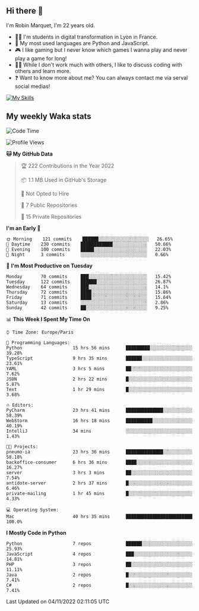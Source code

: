 ## Hi there 👋

I'm Robin Marquet, I'm 22 years old.

- 👨‍💻 I'm students in digital transformation in Lyon in France.
- 🌱 My most used languages are Python and JavaScript.
- 🎮 I like gaming but I never know which games I wanna play and never play a game for long!
- 👯‍♀️ While I don't work much with others, I like to discuss coding with others and learn more.
- ❓ Want to know more about me? You can always contact me via serval social medias!

[![My Skills](https://skillicons.dev/icons?i=js,html,css,docker,express,figma,firebase,graphql,mongodb,mysql,nodejs,py,react,ts,vue)](https://skillicons.dev)

## My weekly Waka stats

<!--START_SECTION:waka-->
![Code Time](http://img.shields.io/badge/Code%20Time-2%2C773%20hrs%2018%20mins-blue)

![Profile Views](http://img.shields.io/badge/Profile%20Views-1-blue)

**🐱 My GitHub Data** 

> 🏆 222 Contributions in the Year 2022
 > 
> 📦 1.1 MB Used in GitHub's Storage 
 > 
> 🚫 Not Opted to Hire
 > 
> 📜 7 Public Repositories 
 > 
> 🔑 15 Private Repositories  
 > 
**I'm an Early 🐤** 

```text
🌞 Morning    121 commits    ██████░░░░░░░░░░░░░░░░░░░   26.65% 
🌆 Daytime    230 commits    ████████████░░░░░░░░░░░░░   50.66% 
🌃 Evening    100 commits    █████░░░░░░░░░░░░░░░░░░░░   22.03% 
🌙 Night      3 commits      ░░░░░░░░░░░░░░░░░░░░░░░░░   0.66%

```
📅 **I'm Most Productive on Tuesday** 

```text
Monday       70 commits     ███░░░░░░░░░░░░░░░░░░░░░░   15.42% 
Tuesday      122 commits    ██████░░░░░░░░░░░░░░░░░░░   26.87% 
Wednesday    64 commits     ███░░░░░░░░░░░░░░░░░░░░░░   14.1% 
Thursday     72 commits     ████░░░░░░░░░░░░░░░░░░░░░   15.86% 
Friday       71 commits     ████░░░░░░░░░░░░░░░░░░░░░   15.64% 
Saturday     13 commits     ░░░░░░░░░░░░░░░░░░░░░░░░░   2.86% 
Sunday       42 commits     ██░░░░░░░░░░░░░░░░░░░░░░░   9.25%

```


📊 **This Week I Spent My Time On** 

```text
⌚︎ Time Zone: Europe/Paris

💬 Programming Languages: 
Python                   15 hrs 56 mins      █████████░░░░░░░░░░░░░░░░   39.28% 
TypeScript               9 hrs 35 mins       ██████░░░░░░░░░░░░░░░░░░░   23.61% 
YAML                     3 hrs 5 mins        ██░░░░░░░░░░░░░░░░░░░░░░░   7.62% 
JSON                     2 hrs 22 mins       █░░░░░░░░░░░░░░░░░░░░░░░░   5.87% 
Text                     1 hr 29 mins        █░░░░░░░░░░░░░░░░░░░░░░░░   3.68%

🔥 Editors: 
PyCharm                  23 hrs 41 mins      ██████████████░░░░░░░░░░░   58.39% 
WebStorm                 16 hrs 18 mins      ██████████░░░░░░░░░░░░░░░   40.19% 
IntelliJ                 34 mins             ░░░░░░░░░░░░░░░░░░░░░░░░░   1.43%

🐱‍💻 Projects: 
pneumo-ia                23 hrs 36 mins      ██████████████░░░░░░░░░░░   58.18% 
backoffice-consumer      6 hrs 36 mins       ████░░░░░░░░░░░░░░░░░░░░░   16.27% 
server                   3 hrs 3 mins        ██░░░░░░░░░░░░░░░░░░░░░░░   7.54% 
antidote-server          2 hrs 37 mins       █░░░░░░░░░░░░░░░░░░░░░░░░   6.46% 
private-mailing          1 hr 45 mins        █░░░░░░░░░░░░░░░░░░░░░░░░   4.33%

💻 Operating System: 
Mac                      40 hrs 35 mins      █████████████████████████   100.0%

```

**I Mostly Code in Python** 

```text
Python                   7 repos             ██████░░░░░░░░░░░░░░░░░░░   25.93% 
JavaScript               4 repos             ███░░░░░░░░░░░░░░░░░░░░░░   14.81% 
PHP                      3 repos             ██░░░░░░░░░░░░░░░░░░░░░░░   11.11% 
Java                     2 repos             █░░░░░░░░░░░░░░░░░░░░░░░░   7.41% 
C#                       2 repos             █░░░░░░░░░░░░░░░░░░░░░░░░   7.41%

```



 Last Updated on 04/11/2022 02:11:05 UTC
<!--END_SECTION:waka-->
